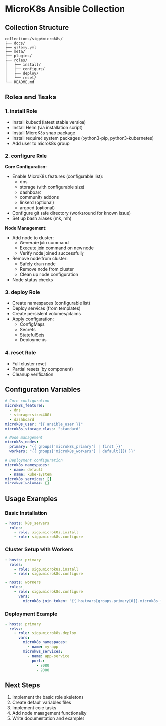 # MicroK8s Ansible Collection

## Collection Structure

```
collections/sigp/microk8s/
├── docs/
├── galaxy.yml
├── meta/
├── plugins/
├── roles/
│   ├── install/
│   ├── configure/
│   ├── deploy/
│   └── reset/
└── README.md
```

## Roles and Tasks

### 1. install Role
- Install kubectl (latest stable version)
- Install Helm (via installation script)
- Install MicroK8s snap package
- Install required system packages (python3-pip, python3-kubernetes)
- Add user to microk8s group

### 2. configure Role
**Core Configuration:**
- Enable MicroK8s features (configurable list):
  - dns
  - storage (with configurable size)
  - dashboard
  - community addons
  - linkerd (optional)
  - argocd (optional)
- Configure git safe directory (workaround for known issue)
- Set up bash aliases (mk, mh)

**Node Management:**
- Add node to cluster:
  - Generate join command
  - Execute join command on new node
  - Verify node joined successfully
- Remove node from cluster:
  - Safely drain node
  - Remove node from cluster
  - Clean up node configuration
- Node status checks

### 3. deploy Role
- Create namespaces (configurable list)
- Deploy services (from templates)
- Create persistent volumes/claims
- Apply configuration:
  - ConfigMaps
  - Secrets
  - StatefulSets
  - Deployments

### 4. reset Role
- Full cluster reset
- Partial resets (by component)
- Cleanup verification

## Configuration Variables

```yaml
# Core configuration
microk8s_features:
  - dns
  - storage:size=40Gi
  - dashboard
microk8s_user: "{{ ansible_user }}"
microk8s_storage_class: "standard"

# Node management
microk8s_nodes:
  primary: "{{ groups['microk8s_primary'] | first }}"
  workers: "{{ groups['microk8s_workers'] | default([]) }}"

# Deployment configuration
microk8s_namespaces:
  - name: default
  - name: kube-system
microk8s_services: []
microk8s_volumes: []
```

## Usage Examples

### Basic Installation
```yaml
- hosts: k8s_servers
  roles:
    - role: sigp.microk8s.install
    - role: sigp.microk8s.configure
```

### Cluster Setup with Workers
```yaml
- hosts: primary
  roles:
    - role: sigp.microk8s.install
    - role: sigp.microk8s.configure

- hosts: workers
  roles:
    - role: sigp.microk8s.configure
      vars:
        microk8s_join_token: "{{ hostvars[groups.primary[0]].microk8s_join_token }}"
```

### Deployment Example
```yaml
- hosts: primary
  roles:
    - role: sigp.microk8s.deploy
      vars:
        microk8s_namespaces:
          - name: my-app
        microk8s_services:
          - name: app-service
            ports:
              - 8080
              - 9000
```

## Next Steps
1. Implement the basic role skeletons
2. Create default variables files
3. Implement core tasks
4. Add node management functionality
5. Write documentation and examples